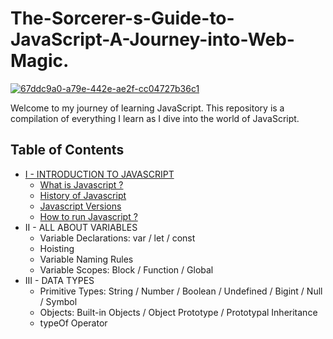 # The-Sorcerer-s-Guide-to-JavaScript-A-Journey-into-Web-Magic.

<a href="https://ibb.co/gyvDWrg"><img src="https://i.ibb.co/hsXKdg8/67ddc9a0-a79e-442e-ae2f-cc04727b36c1.webp" alt="67ddc9a0-a79e-442e-ae2f-cc04727b36c1" border="0"></a>

Welcome to my journey of learning JavaScript. This repository is a compilation of everything I learn as I dive into the world of JavaScript.

## Table of Contents
- [I -  INTRODUCTION TO JAVASCRIPT](https://github.com/DoctorFateKS/The-Sorcerer-s-Guide-to-JavaScript-A-Journey-into-Web-Magic./tree/main/Introduction-to-Javascript)
  - [What is Javascript ?](https://github.com/DoctorFateKS/The-Sorcerer-s-Guide-to-JavaScript-A-Journey-into-Web-Magic./blob/main/Introduction-to-Javascript/1.%20What%20is%20Javascript.md)
  - [History of Javascript](https://github.com/DoctorFateKS/The-Sorcerer-s-Guide-to-JavaScript-A-Journey-into-Web-Magic./blob/main/Introduction-to-Javascript/2.%20History%20of%20Javascript.md)
  - [Javascript Versions](https://github.com/DoctorFateKS/The-Sorcerer-s-Guide-to-JavaScript-A-Journey-into-Web-Magic./blob/main/Introduction-to-Javascript/3.%20Javascript%20Versions.md)
  - [How to run Javascript ?](https://github.com/DoctorFateKS/The-Sorcerer-s-Guide-to-JavaScript-A-Journey-into-Web-Magic./blob/main/Introduction-to-Javascript/4.%20How%20to%20run%20Javascript.md)
- II - ALL ABOUT VARIABLES
  - Variable Declarations: var / let / const
  - Hoisting
  - Variable Naming Rules
  - Variable Scopes: Block / Function / Global
- III - DATA TYPES
  - Primitive Types: String / Number / Boolean / Undefined / Bigint / Null / Symbol
  - Objects: Built-in Objects / Object Prototype / Prototypal Inheritance 
  - typeOf Operator
